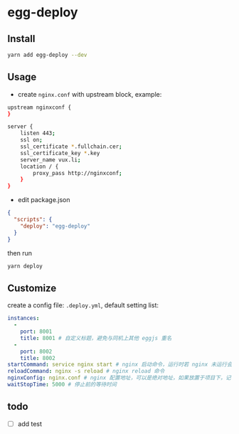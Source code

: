 # egg-deploy


## Install

``` bash
yarn add egg-deploy --dev
```

## Usage

* create `nginx.conf` with upstream block, example:

``` bash
upstream nginxconf {
}

server {
    listen 443;
    ssl on;
    ssl_certificate *.fullchain.cer;
    ssl_certificate_key *.key
    server_name vux.li;
    location / {
        proxy_pass http://nginxconf;
    }
}
```

* edit package.json

``` json
{
  "scripts": {
    "deploy": "egg-deploy"
  }
}
```

then run

``` bash
yarn deploy
```

## Customize

create a config file: `.deploy.yml`, default setting list:

``` yml
instances:
  - 
    port: 8001
    title: 8001 # 自定义标题，避免与同机上其他 eggjs 重名
  -
    port: 8002
    title: 8002
startCommand: service nginx start # nginx 启动命令，运行时若 nginx 未运行会尝试执行
reloadCommand: nginx -s reload # nginx reload 命令
nginxConfig: nginx.conf # nginx 配置地址，可以是绝对地址，如果放置于项目下，记得在 nginx 全局配置里 include
waitStopTime: 5000 # 停止前的等待时间
```

## todo

- [ ] add test
